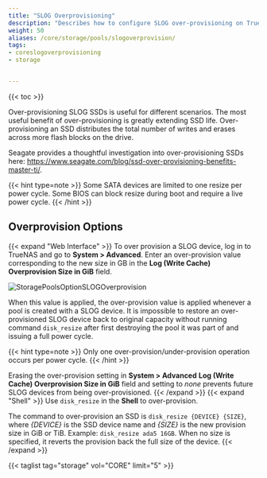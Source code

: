 ```yaml
---
title: "SLOG Overprovisioning"
description: "Describes how to configure SLOG over-provisioning on TrueNAS CORE."
weight: 50
aliases: /core/storage/pools/slogoverprovision/
tags:
- coreslogoverprovisioning
- storage


---
```


{{< toc >}}

Over-provisioning SLOG SSDs is useful for different scenarios.
The most useful benefit of over-provisioning is greatly extending SSD life.
Over-provisioning an SSD distributes the total number of writes and erases across more flash blocks on the drive. 

Seagate provides a thoughtful investigation into over-provisioning SSDs here: 
https://www.seagate.com/blog/ssd-over-provisioning-benefits-master-ti/.

{{< hint type=note >}}
Some SATA devices are limited to one resize per power cycle.
Some BIOS can block resize during boot and require a live power cycle.
{{< /hint >}}

## Overprovision Options
{{< expand "Web Interface" >}}
To over provision a SLOG device, log in to TrueNAS and go to **System > Advanced**.
Enter an over-provision value corresponding to the new size in GB in the **Log (Write Cache) Overprovision Size in GiB** field.

![StoragePoolsOptionSLOGOverprovision](/images/CORE/Storage/StoragePoolsOptionsLogOverprovision.png "")

When this value is applied, the over-provision value is applied whenever a pool is created with a SLOG device.
It is impossible to restore an over-provisioned SLOG device back to original capacity without running command `disk_resize` after first destroying the pool it was part of and issuing a full power cycle.

{{< hint type=note >}}
Only one over-provision/under-provision operation occurs per power cycle.
{{< /hint >}}

Erasing the over-provision setting in **System > Advanced** **Log (Write Cache) Overprovision Size in GiB** field and setting to *none* prevents future SLOG devices from being over-provisioned.
{{< /expand >}}
{{< expand "Shell" >}}
Use `disk_resize` in the **Shell** to over-provision.

The command to over-provision an SSD is `disk_resize {DEVICE} {SIZE}`, where *{DEVICE}* is the SSD device name and *{SIZE}* is the new provision size in GiB or TiB.
Example: `disk_resize ada5 16GB`.
When no size is specified, it reverts the provision back the full size of the device.
{{< /expand >}}

{{< taglist tag="storage" vol="CORE" limit="5" >}}
